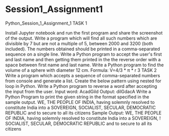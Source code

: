 # Session1_Assignment1
Python_Session_1_Assignment_1
TASK 1

Install Jupyter notebook and run the first program and share the screenshot of the output.
Write a program which will find all such numbers which are divisible by 7 but are not a multiple of 5, between 2000 and 3200 (both included). The numbers obtained should be printed in a comma-separated sequence on a single line.
Write a Python program to accept the user's first and last name and then getting them printed in the the reverse order with a space between first name and last name.
Write a Python program to find the volume of a sphere with diameter 12 cm. Formula: V=4/3 * π * r 3 TASK 2
Write a program which accepts a sequence of comma-separated numbers from console and generate a list.
Create the below pattern using nested for loop in Python.
Write a Python program to reverse a word after accepting the input from the user. Input word: AcadGild Output: dilGdacA
Write a Python Program to print the given string in the format specified in the sample output. WE, THE PEOPLE OF INDIA, having solemnly resolved to constitute India into a SOVEREIGN, SOCIALIST, SECULAR, DEMOCRATIC REPUBLIC and to secure to all its citizens Sample Output: WE, THE PEOPLE OF INDIA, having solemnly resolved to constitute India into a SOVEREIGN, ! SOCIALIST, SECULAR, DEMOCRATIC REPUBLIC and to secure to all its citizens
